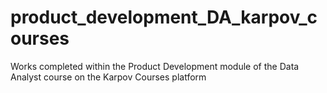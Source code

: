 # product_development_DA_karpov_courses
Works completed within the Product Development module of the Data Analyst course on the Karpov Courses platform
